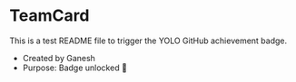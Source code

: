 # TeamCard

This is a test README file to trigger the YOLO GitHub achievement badge.

- Created by Ganesh
- Purpose: Badge unlocked 💪
